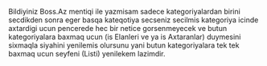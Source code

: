 Bildiyiniz Boss.Az mentiqi ile yazmisam sadece kategoriyalardan birini
secdikden sonra eger basqa kateqotiya secseniz secilmis kategoriya icinde 
axtardigi ucun pencerede hec bir netice gorsenmeyecek ve butun kategoriyalara baxmaq ucun
(is Elanleri ve ya is Axtaranlar) duymesini sixmaqla siyahini yenilemis olursunu 
yani butun kategoriyalara tek tek baxmaq ucun seyfeni (Listi) yenilekem lazimdir.
